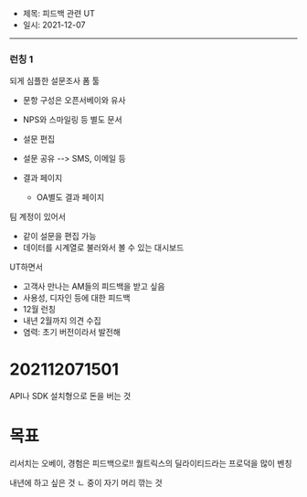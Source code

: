 - 제목: 피드백 관련 UT
- 일시: 2021-12-07


---

### 런칭 1

되게 심플한 설문조사 폼 툴
- 문항 구성은 오픈서베이와 유사
- NPS와 스마일링 등 별도 문서


- 설문 편집
- 설문 공유 --> SMS, 이메일 등
- 결과 페이지
	- OA별도 결과 페이지


팀 계정이 있어서 
- 같이 설문을 편집 가능
- 데이터를 시계열로 불러와서 볼 수 있는 대시보드


UT하면서
- 고객사 만나는 AM들의 피드백을 받고 싶음
- 사용성, 디자인 등에 대한 피드백
- 12월 런칭
- 내년 2월까지 의견 수집
- 염력: 초기 버전이라서 발전해


# 202112071501
API나 SDK 설치형으로 돈을 버는 것



# 목표
리서치는 오베이, 경험은 피드백으로!!
퀄트릭스의 딜라이티드라는 프로덕을 많이 벤칭


내년에 하고 싶은 것
ㄴ 중이 자기 머리 깎는 것

